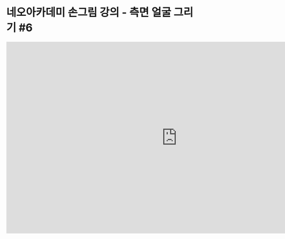 # 네오아카데미 손그림 강의 - 측면 얼굴 그리기 #6
<iframe width="895" height="503" src="https://www.youtube.com/embed/gu0W2_E2dbQ?list=PLmrVWPFHf_oG1Im06PQ7hAGe8cLjRr_b5" title="네오아카데미 손그림 강의 - 측면 얼굴 그리기 #6" frameborder="0" allow="accelerometer; autoplay; clipboard-write; encrypted-media; gyroscope; picture-in-picture" allowfullscreen></iframe>
